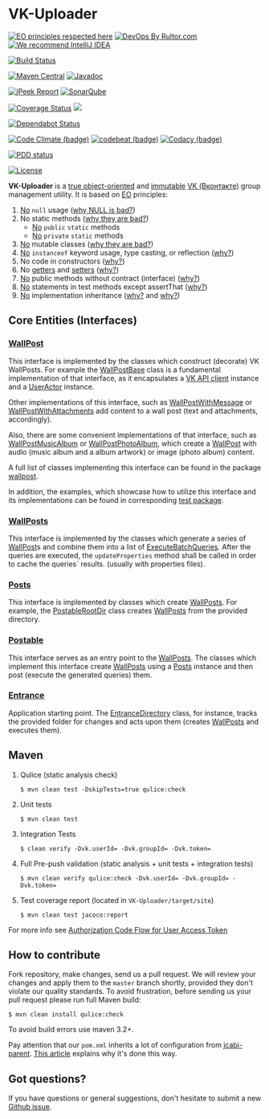 # VK-Uploader
[![EO principles respected here](http://www.elegantobjects.org/badge.svg)](http://www.elegantobjects.org)
[![DevOps By Rultor.com](http://www.rultor.com/b/driver733/VK-Uploader)](http://www.rultor.com/p/driver733/VK-Uploader)
[![We recommend IntelliJ IDEA](http://www.elegantobjects.org/intellij-idea.svg)](https://www.jetbrains.com/idea/)

[![Build Status](https://travis-ci.org/driver733/VK-Uploader.svg?branch=master)](https://travis-ci.org/driver733/VK-Uploader)

[![Maven Central](https://img.shields.io/maven-central/v/com.driver733/vk-uploader.svg)](https://search.maven.org/artifact/com.driver733/vk-uploader/0.4/jar)
[![Javadoc](http://www.javadoc.io/badge/com.driver733/vk-uploader.svg)](http://www.javadoc.io/doc/com.driver733/vk-uploader)

[![jPeek Report](http://i.jpeek.org/com.driver733/vk-uploader/badge.svg)](http://i.jpeek.org/com.driver733/vk-uploader/)
[![SonarQube](https://img.shields.io/badge/sonar-ok-green.svg)](https://sonarcloud.io/dashboard?id=com.driver733%3Avk-uploader)

[![Coverage Status](https://coveralls.io/repos/github/driver733/VK-Uploader/badge.svg?branch=master)](https://coveralls.io/github/driver733/VK-Uploader?branch=master)
[![](https://tokei.rs/b1/github/driver733/VK-Uploader)](https://github.com/driver733/VK-Uploader)

[![Dependabot Status](https://api.dependabot.com/badges/status?host=github&identifier=91912426)](https://dependabot.com)

[![Code Climate (badge)](https://api.codeclimate.com/v1/badges/4bb9b9966d40e4b10c8d/maintainability)](https://codeclimate.com/github/driver733/VK-Uploader/maintainability)
[![codebeat (badge)](https://codebeat.co/badges/483007e8-a73d-4bfd-80a1-52586ba3a615)](https://codebeat.co/projects/github-com-driver733-VK-Uploader-master)
[![Codacy (badge)](https://api.codacy.com/project/badge/Grade/65288c94deac4a36bf03a80604cf1c04)](https://www.codacy.com/app/driver733/VK-Uploader?utm_source=github.com&amp;utm_medium=referral&amp;utm_content=driver733/VK-Uploader&amp;utm_campaign=Badge_Grade)

[![PDD status](http://www.0pdd.com/svg?name=driver733/VK-Uploader)](http://www.0pdd.com/p?name=driver733/VK-Uploader)

[![License](https://img.shields.io/badge/license-MIT-green.svg)](https://github.com/driver733/VK-Uploader/blob/master/LICENSE.txt)

**VK-Uploader** is a [true object-oriented](http://www.yegor256.com/2014/11/20/seven-virtues-of-good-object.html)
and [immutable](http://www.yegor256.com/2014/06/09/objects-should-be-immutable.html)
[VK (Вконтакте)](vk.com) group management utility. It is based on [EO](https://www.elegantobjects.org) principles:

 1. [No](https://github.com/driver733/VK-Uploader/search?l=Java&q=null) `null` usage ([why NULL is bad?](http://www.yegor256.com/2014/05/13/why-null-is-bad.html))
 2. No static methods ([why they are bad?](http://www.yegor256.com/2014/05/05/oop-alternative-to-utility-classes.html))
    * [No](https://github.com/driver733/VK-Uploader/search?q=%22public+static%22&unscoped_q=%22public+static%22) `public` `static` methods
    * [No](https://github.com/driver733/VK-Uploader/search?q=%22private+static%22&unscoped_q=%22public+static%22) `private` `static` methods
 3. [No](https://github.com/driver733/VK-Uploader/search?l=Java&q=%22%40Immutable%22) mutable classes ([why they are bad?](http://www.yegor256.com/2014/06/09/objects-should-be-immutable.html))
 4. [No](https://github.com/driver733/VK-Uploader/search?q=instanceof&unscoped_q=instanceof) `instanceof` keyword usage, type casting, or reflection ([why?](http://www.yegor256.com/2015/04/02/class-casting-is-anti-pattern.html))
 5. No code in constructors ([why?](http://www.yegor256.com/2015/05/07/ctors-must-be-code-free.html))
 6. No [getters](https://github.com/driver733/VK-Uploader/search?l=Java&q=%22get%22) and [setters](https://github.com/driver733/VK-Uploader/search?l=Java&q=%22set%22) ([why?](http://www.yegor256.com/2014/09/16/getters-and-setters-are-evil.html))
 7. [No](https://github.com/driver733/VK-Uploader/search?l=Java&q=%22implements%22) public methods without contract (interface) ([why?](https://www.yegor256.com/2014/11/20/seven-virtues-of-good-object.html#2-he-works-by-contracts))
 8. [No](https://github.com/driver733/VK-Uploader/search?l=Java&q=%22assertThat%22) statements in test methods except assertThat ([why?](http://www.yegor256.com/2017/05/17/single-statement-unit-tests.html))
 9. [No](https://github.com/driver733/VK-Uploader/search?q=%22extends%22&unscoped_q=%22extends%22) implementation inheritance ([why?](http://www.yegor256.com/2017/01/31/decorating-envelopes.html) and [why?](http://www.yegor256.com/2016/09/13/inheritance-is-procedural.html))

## Core Entities (Interfaces)

### [WallPost](https://github.com/driver733/VK-Uploader/blob/master/src/main/java/com/driver733/vkuploader/wallpost/WallPost.java)
This interface is implemented by the classes which construct (decorate) VK WallPosts.
For example the [WallPostBase](https://github.com/driver733/VK-Uploader/blob/master/src/main/java/com/driver733/vkuploader/wallpost/WallPostBase.java) class is a fundamental implementation of that interface, as
it encapsulates a [VK API client](https://github.com/VKCOM/vk-java-sdk/blob/master/sdk/src/main/java/com/vk/api/sdk/client/VkApiClient.java) instance and a [UserActor](https://github.com/VKCOM/vk-java-sdk/blob/master/sdk/src/main/java/com/vk/api/sdk/client/actors/UserActor.java) instance.

Other implementations of this interface, such as [WallPostWithMessage](https://github.com/driver733/VK-Uploader/blob/master/src/main/java/com/driver733/vkuploader/wallpost/WallPostWithMessage.java) or [WallPostWithAttachments](https://github.com/driver733/VK-Uploader/blob/master/src/main/java/com/driver733/vkuploader/wallpost/WallPostWithAttachments.java)
add content to a wall post (text and attachments, accordingly).

Also, there are some convenient implementations of that interface, such as [WallPostMusicAlbum](https://github.com/driver733/VK-Uploader/blob/master/src/main/java/com/driver733/vkuploader/wallpost/WallPostMusicAlbum.java) or [WallPostPhotoAlbum](https://github.com/driver733/VK-Uploader/blob/master/src/main/java/com/driver733/vkuploader/wallpost/WallPostPhotoAlbum.java),
which create a [WallPost](https://github.com/driver733/VK-Uploader/blob/master/src/main/java/com/driver733/vkuploader/wallpost/WallPost.java) with audio (music album and a album artwork) or image (photo album) content.

A full list of classes implementing this interface can be found in the package [wallpost](https://github.com/driver733/VK-Uploader/blob/master/src/main/java/com/driver733/vkuploader/wallpost).

In addition, the examples, which showcase how to utilize this interface and its implementations can be found in corresponding [test package](https://github.com/driver733/VK-Uploader/tree/master/src/test/java/com/driver733/vkuploader/wallpost).

### [WallPosts](https://github.com/driver733/VK-Uploader/blob/master/src/main/java/com/driver733/vkuploader/wallpost/wallposts/WallPosts.java)
This interface is implemented by the classes which generate a series of [WallPost](https://github.com/driver733/VK-Uploader/blob/master/src/main/java/com/driver733/vkuploader/wallpost/WallPost.java)s and combine them into a list of [ExecuteBatchQueries](https://github.com/VKCOM/vk-java-sdk/blob/master/sdk/src/main/java/com/vk/api/sdk/queries/execute/ExecuteBatchQuery.java).
After the queries are executed, the `updateProperties` method shall be called in order to cache the queries` results. (usually with properties files).

### [Posts](https://github.com/driver733/VK-Uploader/blob/master/src/main/java/com/driver733/vkuploader/post/posts/Posts.java)
This interface is implemented by classes which create [WallPosts](https://github.com/driver733/VK-Uploader/blob/master/src/main/java/com/driver733/vkuploader/wallpost/wallposts/WallPosts.java).
For example, the [PostableRootDir](https://github.com/driver733/VK-Uploader/blob/master/src/main/java/com/driver733/vkuploader/post/PostableRootDir.java) class creates [WallPosts](https://github.com/driver733/VK-Uploader/blob/master/src/main/java/com/driver733/vkuploader/wallpost/wallposts/WallPosts.java) from the provided directory.

### [Postable](https://github.com/driver733/VK-Uploader/blob/master/src/main/java/com/driver733/vkuploader/post/Postable.java)
This interface serves as an entry point to the [WallPosts](https://github.com/driver733/VK-Uploader/blob/master/src/main/java/com/driver733/vkuploader/wallpost/wallposts/WallPosts.java). The classes which implement this interface
create [WallPosts](https://github.com/driver733/VK-Uploader/blob/master/src/main/java/com/driver733/vkuploader/wallpost/wallposts/WallPosts.java) using a [Posts](https://github.com/driver733/VK-Uploader/blob/master/src/main/java/com/driver733/vkuploader/post/posts/Posts.java) instance and then post (execute the generated queries) them.

### [Entrance](https://github.com/driver733/VK-Uploader/blob/master/src/main/java/com/driver733/vkuploader/post/Entrance.java)
Application starting point. The [EntranceDirectory](https://github.com/driver733/VK-Uploader/blob/master/src/main/java/com/driver733/vkuploader/post/EntranceDirectory.java) class, for instance, tracks the provided folder for changes
and acts upon them (creates [WallPosts](https://github.com/driver733/VK-Uploader/blob/master/src/main/java/com/driver733/vkuploader/wallpost/wallposts/WallPosts.java) and executes them).


## Maven

1. Qulice (static analysis check)
    ```
    $ mvn clean test -DskipTests=true qulice:check
    ```
2. Unit tests
    ```
    $ mvn clean test
    ```
3. Integration Tests
    ```
    $ clean verify -Dvk.userId= -Dvk.groupId= -Dvk.token=
    ```
4. Full Pre-push validation (static analysis + unit tests + integration tests)
    ```
    $ mvn clean verify qulice:check -Dvk.userId= -Dvk.groupId= -Dvk.token=
    ```
5. Test coverage report (located in `VK-Uploader/target/site`)
    ```
    $ mvn clean test jacoco:report
    ```

For more info see [Authorization Code Flow for User Access Token](https://vk.com/dev/authcode_flow_user)

## How to contribute

Fork repository, make changes, send us a pull request. We will review
your changes and apply them to the `master` branch shortly, provided
they don't violate our quality standards. To avoid frustration, before
sending us your pull request please run full Maven build:

```
$ mvn clean install qulice:check
```

To avoid build errors use maven 3.2+.

Pay attention that our `pom.xml` inherits a lot of configuration
from [jcabi-parent](http://parent.jcabi.com).
[This article](http://www.yegor256.com/2015/02/05/jcabi-parent-maven-pom.html)
explains why it's done this way.

## Got questions?

If you have questions or general suggestions, don't hesitate to submit
a new [Github issue](https://github.com/driver733/VK-Uploader/issues/new).
